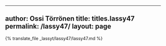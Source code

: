 
---
author: Ossi Törrönen
title: titles.lassy47
permalink: /lassy47/
layout: page
---
{% translate_file _lassyt/lassy47/lassy47.md %}